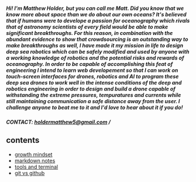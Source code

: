 ##### Hi! I'm Matthew Holder, but you can call me Matt. Did you know that we know more about space than we do about our own oceans? It's believed that if humans were to develope a passion for oceanography which rivals that of astronomy scientists of every field would be able to make significant breakthroughs. For this reason, in combination with the abundant evidence to show that crowdsourcing is an outstanding way to make breakthroughs as well, I have made it my mission in life to design deep sea robotics which can be safely modified and used by anyone with a working knowledge of robotics and the potential risks and rewards of oceanography. In order to be capable of accomplishing this feat of engineering I intend to learn web developement so that I can work on touch-screen interfaces for drones, robotics and AI to program these deep sea drones to work well in the intense conditions of the deep and robotics engineering in order to design and build a drone capable of withstanding the extreme pressures, tempuratures and currents while still maintaining communication a safe distance away from the user. I challenge anyone to beat me to it and I'd love to hear about it if you do!

##### CONTACT: holdermatthew5@gmail.com / 

## contents
- [growth mindset](growth-mindset.md)
- [markdown notes](markdown-notes.md)
- [tools and terminal](tools-terminal.md)
- [git vs github](git-github.md)